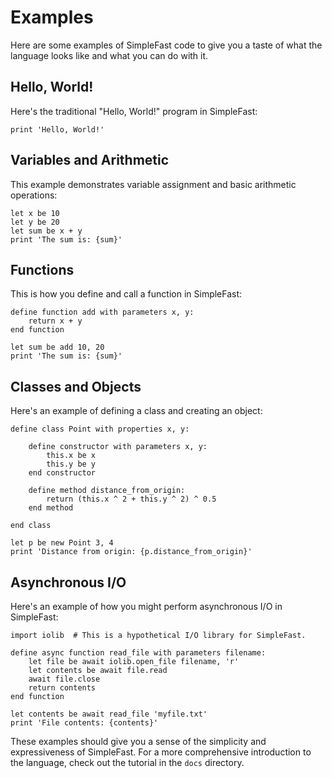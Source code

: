 # Examples

Here are some examples of SimpleFast code to give you a taste of what the language looks like and what you can do with it.

## Hello, World!

Here's the traditional "Hello, World!" program in SimpleFast:

```simplefast
print 'Hello, World!'
```

## Variables and Arithmetic

This example demonstrates variable assignment and basic arithmetic operations:

```simplefast
let x be 10
let y be 20
let sum be x + y
print 'The sum is: {sum}'
```

## Functions

This is how you define and call a function in SimpleFast:

```simplefast
define function add with parameters x, y:
    return x + y
end function

let sum be add 10, 20
print 'The sum is: {sum}'
```

## Classes and Objects

Here's an example of defining a class and creating an object:

```simplefast
define class Point with properties x, y:

    define constructor with parameters x, y:
        this.x be x
        this.y be y
    end constructor

    define method distance_from_origin:
        return (this.x ^ 2 + this.y ^ 2) ^ 0.5
    end method

end class

let p be new Point 3, 4
print 'Distance from origin: {p.distance_from_origin}'
```

## Asynchronous I/O

Here's an example of how you might perform asynchronous I/O in SimpleFast:

```simplefast
import iolib  # This is a hypothetical I/O library for SimpleFast.

define async function read_file with parameters filename:
    let file be await iolib.open_file filename, 'r'
    let contents be await file.read
    await file.close
    return contents
end function

let contents be await read_file 'myfile.txt'
print 'File contents: {contents}'
```

These examples should give you a sense of the simplicity and expressiveness of SimpleFast. For a more comprehensive introduction to the language, check out the tutorial in the `docs` directory.
